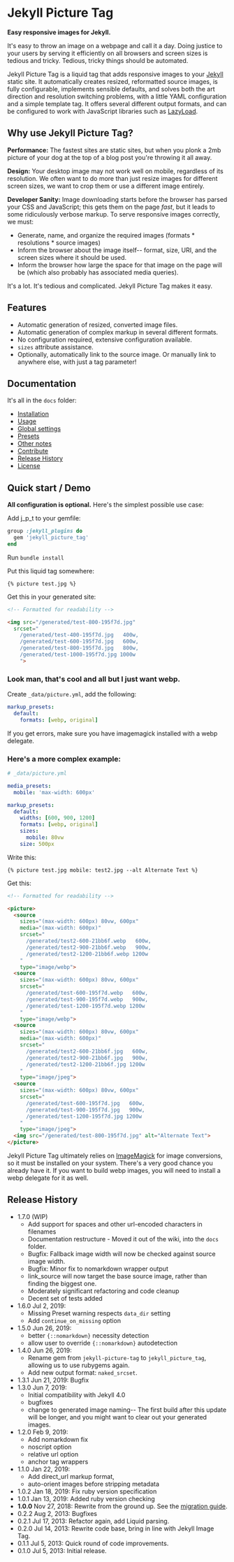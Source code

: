 # Jekyll Picture Tag

**Easy responsive images for Jekyll.**

It's easy to throw an image on a webpage and call it a day. Doing justice to your users by serving
it efficiently on all browsers and screen sizes is tedious and tricky. Tedious, tricky things should be
automated.

Jekyll Picture Tag is a liquid tag that adds responsive images to your [Jekyll](http://jekyllrb.com)
static site. It automatically creates resized, reformatted source images, is fully configurable,
implements sensible defaults, and solves both the art direction and resolution switching problems,
with a little YAML configuration and a simple template tag. It offers several different output
formats, and can be configured to work with JavaScript libraries such as
[LazyLoad](https://github.com/verlok/lazyload).

## Why use Jekyll Picture Tag?

**Performance:** The fastest sites are static sites, but when you plonk a 2mb picture of your dog at
the top of a blog post you're throwing it all away.

**Design:** Your desktop image may not work well on mobile, regardless of its resolution. We often
want to do more than just resize images for different screen sizes, we want to crop them or use a
different image entirely.

**Developer Sanity:** Image downloading starts before the browser has parsed your CSS and
JavaScript; this gets them on the page *fast*, but it leads to some ridiculously verbose markup.
To serve responsive images correctly, we must:

- Generate, name, and organize the required images (formats \* resolutions \* source images)
- Inform the browser about the image itself-- format, size, URI, and the screen sizes where it
  should be used.
- Inform the browser how large the space for that image on the page will be (which also probably
  has associated media queries).

It's a lot. It's tedious and complicated. Jekyll Picture Tag makes it easy.  

## Features

* Automatic generation of resized, converted image files.
* Automatic generation of complex markup in several different formats.
* No configuration required, extensive configuration available.
* `sizes` attribute assistance.
* Optionally, automatically link to the source image. Or manually link to anywhere else, with just a
  tag parameter!

## Documentation

It's all in the `docs` folder:

* [Installation](docs/installation.md)
* [Usage](docs/usage.md)
* [Global settings](docs/global_configuration.md)
* [Presets](docs/presets.md)
* [Other notes](docs/notes.md)
* [Contribute](contributing.md)
* [Release History](#release-history)
* [License](LICENSE.txt)

## Quick start / Demo

**All configuration is optional.** Here's the simplest possible use case:

Add j_p_t to your gemfile:

```ruby
group :jekyll_plugins do
  gem 'jekyll_picture_tag'
end
```

Run `bundle install`

Put this liquid tag somewhere:

`{% picture test.jpg %}`

Get this in your generated site:

```html
<!-- Formatted for readability -->

<img src="/generated/test-800-195f7d.jpg"
  srcset="
    /generated/test-400-195f7d.jpg   400w,
    /generated/test-600-195f7d.jpg   600w,
    /generated/test-800-195f7d.jpg   800w,
    /generated/test-1000-195f7d.jpg 1000w
    ">
```

### Look man, that's cool and all but I just want webp.

Create `_data/picture.yml`, add the following:

```yml
markup_presets:
  default:
    formats: [webp, original]
```

If you get errors, make sure you have imagemagick installed with a webp delegate.

### Here's a more complex example:

```yml
# _data/picture.yml

media_presets:
  mobile: 'max-width: 600px'

markup_presets:
  default:
    widths: [600, 900, 1200]
    formats: [webp, original]
    sizes:
      mobile: 80vw
    size: 500px
```

Write this:

`{% picture test.jpg mobile: test2.jpg --alt Alternate Text %}`

Get this:

```html
<!-- Formatted for readability -->

<picture>
  <source
    sizes="(max-width: 600px) 80vw, 600px"
    media="(max-width: 600px)"
    srcset="
      /generated/test2-600-21bb6f.webp   600w,
      /generated/test2-900-21bb6f.webp   900w,
      /generated/test2-1200-21bb6f.webp 1200w
    "
    type="image/webp">
  <source
    sizes="(max-width: 600px) 80vw, 600px"
    srcset="
      /generated/test-600-195f7d.webp   600w,
      /generated/test-900-195f7d.webp   900w,
      /generated/test-1200-195f7d.webp 1200w
    "
    type="image/webp">
  <source
    sizes="(max-width: 600px) 80vw, 600px"
    media="(max-width: 600px)"
    srcset="
      /generated/test2-600-21bb6f.jpg   600w,
      /generated/test2-900-21bb6f.jpg   900w,
      /generated/test2-1200-21bb6f.jpg 1200w
    "
    type="image/jpeg">
  <source
    sizes="(max-width: 600px) 80vw, 600px"
    srcset="
      /generated/test-600-195f7d.jpg   600w,
      /generated/test-900-195f7d.jpg   900w,
      /generated/test-1200-195f7d.jpg 1200w
    "
    type="image/jpeg">
  <img src="/generated/test-800-195f7d.jpg" alt="Alternate Text">
</picture>
```

Jekyll Picture Tag ultimately relies on [ImageMagick](https://www.imagemagick.org/script/index.php)
for image conversions, so it must be installed on your system. There's a very good chance you
already have it. If you want to build webp images, you will need to install a webp delegate for it
as well.

## Release History

* 1.7.0 (WIP)
  * Add support for spaces and other url-encoded characters in filenames
  * Documentation restructure - Moved it out of the wiki, into the `docs` folder.
  * Bugfix: Fallback image width will now be checked against source image width.
  * Bugfix: Minor fix to nomarkdown wrapper output
  * link_source will now target the base source image, rather than finding the biggest one.
  * Moderately significant refactoring and code cleanup 
  * Decent set of tests added
* 1.6.0 Jul  2, 2019:
  * Missing Preset warning respects `data_dir` setting
  * Add `continue_on_missing` option
* 1.5.0 Jun 26, 2019: 
  * better `{::nomarkdown}` necessity detection
  * allow user to override `{::nomarkdown}` autodetection
* 1.4.0 Jun 26, 2019:
  * Rename gem from `jekyll-picture-tag` to `jekyll_picture_tag`, allowing us to use rubygems again.
  * Add new output format: `naked_srcset`.
* 1.3.1 Jun 21, 2019: Bugfix
* 1.3.0 Jun  7, 2019:
  * Initial compatibility with Jekyll 4.0
  * bugfixes
  * change to generated image naming-- The first build after this update will be longer, and you
    might want to clear out your generated images.
* 1.2.0 Feb  9, 2019:
  * Add nomarkdown fix
  * noscript option
  * relative url option
  * anchor tag wrappers
* 1.1.0 Jan 22, 2019:
  * Add direct_url markup format,
  * auto-orient images before stripping metadata
* 1.0.2 Jan 18, 2019: Fix ruby version specification
* 1.0.1 Jan 13, 2019: Added ruby version checking
* **1.0.0** Nov 27, 2018: Rewrite from the ground up. See the [migration guide](docs/migration.md).
* 0.2.2 Aug  2, 2013: Bugfixes
* 0.2.1 Jul 17, 2013: Refactor again, add Liquid parsing.
* 0.2.0 Jul 14, 2013: Rewrite code base, bring in line with Jekyll Image Tag.
* 0.1.1 Jul  5, 2013: Quick round of code improvements.
* 0.1.0 Jul  5, 2013: Initial release.

